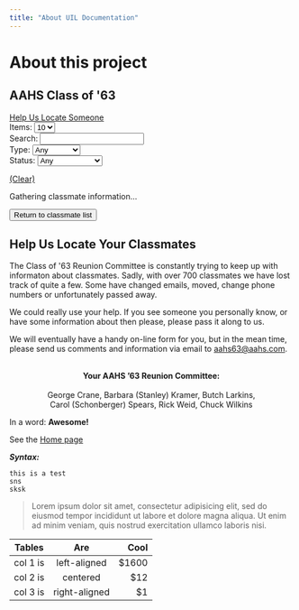 ```yaml
---
title: "About UIL Documentation"
---
```


# About this project

<style>
   #myModal table {
  border-collapse: collapse;
  width: auto;
  margin-top: 20px;
}

#myModal td {
    background: #eee;
    font-weight: normal;
    padding: 10px;
    border-bottom: 1px solid black;
}

#myModal tr td:first-child {
    background: rgb(var(--global-bcolor-campweeks));
    color: rgb(var(--global-color-campweeks));
}

/*
.modal {
  display: none; 
  position: fixed; 
  z-index: 999;
  left: 0;
  top: 0;
  width: 100%; 
  height: 100%; 
  overflow: auto; 
  background-color: rgb(0,0,0); 
  background-color: rgba(0,0,0,0.4); 
}


.modal-content {
  background-color: #fefefe;
  xmargin: 190px auto; 
  margin:  0 auto;
  padding: 20px;
  border: 1px solid #888;
  width: 80%; 

  position:  relative;
  background-color: #fefefe;
margin: 0 auto;
padding: 20px;
width: 80%;
max-width: 800px;
border-radius: 20px;
border: 5px solid #6d6d6d;
font-family: "proxima-nova", "Helvetica Neue", Helvetica, Arial, sans-serif;
font-family: Poppins;
font-weight: 300;
font-style: normal;
letter-spacing: 0em;
text-transform: none;
font-size: 1rem;
line-height: 1.8;
position: relative;
margin-top:  150px;
  
}
*/

.modal-content {
  background-color: #fefefe;
  padding: 20px;
  width: 100%;
  border-radius: 20px;
  border: 5px solid #6d6d6d;
  font-family: "proxima-nova", "Helvetica Neue", Helvetica, Arial, sans-serif;
  font-family: Poppins;
  font-weight: 300;
  font-style: normal;
  letter-spacing: 0em;
  text-transform: none;
  font-size: 1rem;
  line-height: 1.8;
  position: relative;
}

.modal {
  display: none;
  position: relative;
  width: 100%;
}

.modal-content .theModalContent {
  margin: 0 20px;
}

#myModal img.campImage {
  width:  100%;
  min-height:  200px;
  object-fit: cover;
}

#myModal div.imageDiv {
    max-width: 500px;
    margin: 0 auto;
}

#myModal .campTitle {
  font-weight:  bold;
  text-align:  center;
}

#myModal .signUpButton {
  display: block;
  clear: both;
  margin-top: 20px;
}

#myModal .signUpButton a {
  padding: .6rem 1.002rem;
  border: 1px solid black;
  margin-top: 20px;
  border-radius: 10px;
}


.close {
  color: #aaa;
  float: right;
  font-size: 28px;
  line-height:  28px;
  font-weight: bold;
  position:  absolute;
  top:  20px;
  right:  20px;
}

.close:hover,
.close:focus,
.bottomClose:hover,
.bottomClose:focus {
  color: black;
  text-decoration: none;
  cursor: pointer;
}

.bottomClose {
  color: #aaa;
   text-align: center;
   display: block;
   font-weight: bold;
   font-size: 1.5em;
   text-decoration: none;
   cursor: pointer;
   margin-bottom: 40px;
}

.idImage div.empty {
    background: #eee;
    width: 150px;
    height: 200px;
}

div.imageThumbs {
  display:  flex;
}

div.imageThumbs a img {
  padding:  10px;
  max-width: 400px;
  max-height: 300px;
  object-fit: cover;
}

/*@mobile:          ~"only screen and (max-width: 750px)";
@tablet:          ~"only screen and (min-width: 751px)";
@tablet-strict:   ~"only screen and (min-width: 751px) and (max-width: 949px)";
@tablet-desktop:  ~"only screen and (min-width: 751px)";
@desktop:         ~"only screen and (min-width: 950px)";
@desktop-strict:  ~"only screen and (min-width: 950px) and (max-width: 1199px)";
@desktop-xl:      ~"only screen and (min-width: 1200px)";
*/

@media only screen and (max-width: 750px) {
   .modal-content {
      width: 90%; 
      margin: 50px auto; 
   }

}

div.classmateContent p:first-child {
   margin-top:  0;
}

div.idImage {
   margin-top:  5px;
}

#classList .gallery-items .errorMessage {
  color:  red;
  font-size:  1.2em;
}
</style>


<script>

/* https://stackoverflow.com/questions/19491336/how-to-get-url-parameter-using-jquery-or-plain-javascript */
function getSearchParams(k){
 var p={};
 location.search.replace(/[?&]+([^=&]+)=([^&]*)/gi,function(s,k,v){p[k]=v})
 return k?p[k]:p;
}

/* ----------------------------------------------------------- */
/* Initialize variables                                        */
/* ----------------------------------------------------------- */  

//Copy of Master List Public View (aahsclassof63@gmail.com)
var classmatefile_id ="1iF4ZFThYH6qRH9TyoEdxRDjVUplg8LIyolDlkbJbUzY";
var classmatesheet = "Sheet1";
var query = "";
var classmatesurl = formatURL(classmatefile_id, classmatesheet, query);

var imageArray = [];
var imageData = [];
var imageNumberXRef = []; 

var windowposition = 0; 



/* ----------------------------------------------------------- */
/* Fetch one or more URL's from Google                         */
/* ----------------------------------------------------------- */  

async function fetchGoogleDataAll(urls) {
  let promises = [];
  //urls[1] = 'xx'; // to test errors
  var status = ''; 
  urls.map(x => promises.push(
    fetch(x)
      .then((response) => {
        if (response.status >= 200 && response.status <= 299) {
          return response;
        } else {
          status = response.statusText;
        }
      })
      .catch((error) => {
        status = error;
      })
  ));
  const promisResponse = await Promise.all(promises);
  var data3 = []; 
  if (!status) {
    for (let i = 0; i < promisResponse.length; i++){
      var temp = await promisResponse[i].text();
      data3.push(JSON.parse(temp.substr(47).slice(0, -2)));
    }
  }
  return [data3,status];
}

/* ----------------------------------------------------------- */
/* Open modal window for calassmate details                    */
/* ----------------------------------------------------------- */  

function addMyModal () {
  var myModalID = jQuery('#myModal');
  var myModal = `<!-- The Modal -->
  <div id="myModal" class="modal">

    <!-- Modal content -->
    <div class="modal-content">
      <span class="close">Close</span>
      <div class="theModalContent"></div>
         <header class="entry-header">
            <h1 class="entry-title classmateTitle">Brayl, Jim<sup>**</sup></h1>
         </header>
         <div class="idImage" style="float:left;margin-right: 10px;">
            <img alt="" title="Brayl, Jim" class="idPhotoImage" src="">
         </div>
         <div class="classmateContent">
            classmate content
         </div>
         <div style="clear:both;"></div>
         <p class="status"></p>
         <span class="bottomClose">Close</span>
      </div>

   </div>`;
   if (myModalID.length == 0) {
    jQuery('section#primary').append(myModal);
   }
}



function do_classList() {
  var memberRows = []; 

  myTimer1 = setTimeout(function(){ jQuery('div#loading').show(); }, 2000);
  var imagesurl = formatURL(image_file_id, image_sheet, "");
  fetchGoogleDataAll([classmatesurl,imagesurl]).then(dataArrayx => {
    if (dataArrayx[1]) {  // if there was a status error of some kind
      clearTimeout(myTimer1);
      jQuery('div#loading').hide();
      jQuery('#classList .gallery-items')
        .html('<div class="errorMessage">Error fetching spreadsheet, status= ' + dataArrayx[1] + ' try refreshing page</div>');
      return; 
    }
    dataArray = dataArrayx[0][0].table.rows;
    imageData = dataArrayx[0][1].table.rows;

    clearTimeout(myTimer1);
    jQuery('div#loading').hide(); 

    var maxItem = parseInt(jQuery("#classmateItems").val());

    dataArray.forEach(function(item,key) {
      if (item.c[0] != null) {
        var ar = [];
        for (let i = 0; i < 16; i++) {
          var val =  (item.c[i] != null) ? item.c[i].v : '';
          ar.push(val);
        } 
        memberRows.push(ar);
      }
    });

    // Build an array of image names for quick lookup
    // for lookup

    var imageXRef = []; 
    imageData.forEach(function(item,key) {
      var xname =  (item.c[2] != null ) ? item.c[2].v : '';
      imageXRef.push(xname.toUpperCase());
    });

    // Build an array of image numbers for quick lookup
    // for lookup

    imageNumberXRef = []; 
    imageData.forEach(function(item,key) {
      var xnumber =  (item.c[0] != null ) ? item.c[0].v : '';
      imageNumberXRef.push(xnumber);
    });

    memberRows.sort( function(a, b) {
      return a[1].localeCompare(b[1])
        || a[2].localeCompare(b[2]);
    })

    memberRows.forEach(function(item, key) {
      var theclass = "";
      var needinfo = 'no';
      var id = item[0];
      var name = item[1] + ', ' + item[2];
      var themarried = item[4]; 
      var thestatus = (item[7]) ? item[7] : 'Unknown';
      var thetype = (item[8]) ? item[8] : 'classmate'; 
      var thesrc = item[9];
      var thepassed = item[15]; 
      var theobit = item[11]; 
      var google = ''; 
      //var theprofile = item[10];
      var hasprofile = (item[10]) ? 'Y' : 'N';
      var theimages = item[12]; 

      var x = imageXRef.indexOf(thesrc.toUpperCase()); 
   
      if (x > -1) {
        google = (imageData[x].c[3] != null) ? imageData[x].c[3].v : null;
      }   

      if (thesrc) {
        //thesrc = 'https://www.grcrane2.com/aahs63_images/' +thesrc;
        thesrc = 'https://drive.google.com/uc?export=view&id=' + google;
      }
      if (thestatus.toLowerCase() == 'passed') {
        if (thepassed.length < 5 || theobit == '') {
          needinfo = 'yes';
        }
      }
      var out = '<a class="itemLink" href="#" data-row="' + key + '" data-id="' + id + '"><div class="item" data-profile="' + hasprofile + '" data-name="' + name + " " + themarried +
        '" data-type="' + thetype + '" data-status="' + thestatus.toLowerCase() + 
        '" data-href="' + thesrc + '" data-need="' + needinfo +  
        '" data-images="' + theimages + '">\n';
      if (key > maxItem ) {thesrc = '';} 
      if (thesrc && google) {
        out = out + '<img class="' + theclass + '"  src="' + thesrc + '" xalt="No image" /></a>\n';
      }
      else {
        out = out + '<div class="empty"></div></a>'; 
      }
        //var name = item.c[1].v + ', ' + item.c[2].v;
        if (themarried) {name = name + " (" + themarried + ")";}
        out = out + '<div class="caption">\n' +
        name + 
        '</div>\n' +
        '</div>';
          jQuery(out).appendTo('.gallery-container .gallery-items');
    }) 

    jQuery('#search').on('keyup', function (event) {
      do_search();
    });

    do_reset();

    jQuery('#classmateType, #classmateStatus, #classmateItems').on('change',function() {
      do_search();
    })

    /* ----------------------------------------------------------- */
    /* User clicked on one of the classmates.                      */
    /* Switch to the detail block and fill in the information      */
    /* ----------------------------------------------------------- */  

    jQuery('.itemLink').on('click', function (event) {
      event.preventDefault(); 
      windowposition = jQuery(window).scrollTop(); 
      var id = jQuery(this).data("id");
      var row = jQuery(this).data("row");
     // var imgsrc = jQuery(this).find('img').attr('src');
      var imgsrc = jQuery(this).closest('div.item').data('href');
      
      
      var needinfo = jQuery(this).parent().data("need");
      jQuery('.classmateContent').text('');

      console.log(memberRows[row]);
      var profiletext = memberRows[row][10];
      var name = memberRows[row][1] + ', ' + memberRows[row][2];
      jQuery('#classmateInfo header h1').text(name);
      jQuery('.modal-content header h1').text(name);
      var status = (memberRows[row][7]) ? memberRows[row][7] : 'Unknown';
      var theimages = memberRows[row][12];
      jQuery('p.status').text('Status: ' + status);

      var obit = 'Missing'; 
      if (memberRows[row][11]) {
        obit = '<a href="' + memberRows[row][11] + '" target="_blank">' +
        memberRows[row][11] + '</a>\n';
      }
      var death = 'Unknown';
      if (memberRows[row][10]) {
        death = memberRows[row][10];
      }

      var img = '<div class="empty"></div>';
      if (imgsrc) {
        img = '<img class="idPhotoImage profileImg" src="' + imgsrc + '">';

      }
      jQuery('#idImage').html(img);
      jQuery('.idImage').html(img);

      jQuery('p.status').text('Status: ' + status);  
      var formurl = 'https://docs.google.com/forms/d/e/1FAIpQLSdG4w35Ip2u5-q9R7W8R5euIB4CJVqDHTrbIs8lxhx4Rq1jKA/viewform' +
        '?usp=pp_url&entry.1389452980=' + name;
      var temp = '';
      if (status == 'passed') {
        temp = '<br>Date of death: ' + death + 
        '<br>Obituary: <span>' + obit + '</span>';
        jQuery(temp).appendTo('p.status');
        temp = ''; 
      }
      temp = temp + '<div class="updateHelp">Help update, click <a href="' + formurl + '" target="_blank">here</a> if you have additional information.</div>'; 
      jQuery(temp).appendTo('p.status');

      jQuery('div.imageThumbBox, div.classmateVideos').remove(); 

      var temp = ''; 
     
      /* ----------------------------------------------------------- */
      /* Get the classmates profile, if it exists.                   */
      /* ----------------------------------------------------------- */
      
      if (profiletext) {
         jQuery('.classmateContent').html(profiletext);
      }
      else {
         jQuery('.classmateContent').html('<p>No profile found</p>');
      }

      /* ----------------------------------------------------------- */
      /* Get the classmates extra images                             */
      /* ----------------------------------------------------------- */
      
      if (theimages) {
        theimages = theimages.toString();
        var splitimages = theimages.split(":");
        var where = ' WHERE ';
        var sep = '';
        var temp = "<div class=\"imageThumbBox\">\n" +
          "<div class=\"imageThumbs\">\n";
        var thevideo = '';
        splitimages.forEach(function(item,key) { 
          var x = imageNumberXRef.indexOf(item);
          if (x) { 
            console.log(imageData[x]);
            var google = imageData[x].c[3].v;
            var caption =  (imageData[x].c[1] != null) ? imageData[x].c[1].v : '';
            var filename = (imageData[x].c[2] != null) ? imageData[x].c[2].v : '';
            filename = filename.toUpperCase();
            var x2 = filename.indexOf('.MP4');
            
            if (x2 > -1) {
              thevideo = '<div class="classmateVideos">';
              thevideo = thevideo + '<figure><iframe src="https://drive.google.com/file/d/' +
              google + '/preview" width="audo" height="audo" allowfullscreen allow="autoplay"></iframe>' + 
              '<figcaption><b>' + caption + '</b></figcaption></figure></div>';
            }
            else {
              var thesrc = 'https://drive.google.com/uc?export=view&id=' + google;
              temp = temp + '<a href="' + thesrc + '"><img src="' + thesrc + '"></a>';  
            }  
          }
            temp = temp;
        })
        temp = temp+ "</div></div>\n" +
          "<div style=\"clear:both;\"></div>\n" + thevideo;

          jQuery(temp).insertAfter('p.status');
        }   // if (theimages)
        
        //jQuery('#myModal .classmateTitle').focus();

        
        console.log('scrollTop=' + document.querySelector("#myModal .modal-content").scrollTop);
        
        //modal.style.display = "block";
        jQuery('#myModal').show();
        jQuery('main#main').hide();
        jQuery('html').scrollTop(0);
        delete(memberRows);  // all done with this variable
    })

    /* ----------------------------------------------------------- */
    /* Set up the buttons                                          */
    /* ----------------------------------------------------------- */

    jQuery('.backButton').on('click', function (event) {
      jQuery('#classmateInfo').hide();
      jQuery('.gallery-container').show();
      jQuery('#locateInfo').hide(); 
      
      
    })

    jQuery('.helpLocate').on('click', function (event) {
      jQuery('#classmateInfo').hide();
      jQuery('.gallery-container').hide();
      jQuery('#locateInfo').show(); 
      
    })

    jQuery('#resetValues').on('click',function(event) {
      event.preventDefault(); 
      do_reset(); 
      do_search(); 
      do_page(); 
    })

    addMyModal(); 

    // Get the modal
    var modal = document.getElementById("myModal");

    // Get the <span> element that closes the modal
    var span = document.getElementsByClassName("close")[0];
    var span2 = document.getElementsByClassName("bottomClose")[0];

    // When the user clicks on <span> (x), close the modal
    span.onclick = function(e) {
      e.preventDefault();
      modal.style.display = "none";
      jQuery('main#main').show();
      jQuery(window).scrollTop(windowposition); 
    }
    span2.onclick = function(e) {
      e.preventDefault();
      modal.style.display = "none";
      jQuery('main#main').show();
      jQuery(window).scrollTop(windowposition); 
    }

    // When the user clicks anywhere outside of the modal, close it
    window.onclick = function(event) {
      if (event.target == modal) {
        modal.style.display = "none";
        jQuery('main#main').show();
        jQuery(window).scrollTop(windowposition); 
      }
    } 

    var urlid = getSearchParams("id");
    if (urlid) {
      jQuery('div.item a').filter('[data-id="' + urlid + '"]').trigger('click');
    }

    jQuery('#passedList a').on('click', function(event) {
      event.preventDefault();
      var urlid = jQuery(this).data('id');
      jQuery('div.item a').filter('[data-id="' + urlid + '"]').trigger('click');

    });


    /* ----------------------------------------------------------- */
    /* All set now, clear search and show the class list           */
    /* ----------------------------------------------------------- */

    do_search(); 
    var c = jQuery('.item.showme');
  }).catch(error => {
    alert('Errors encountered: ' + error);
  });
}


jQuery(document).ready(function() {
  do_classList();   
});
</script>
<section id="primary" class="content-single content-area">
		<main id="main" class="site-main" role="main">
      
<div id="classList">
   <div class="gallery-container">
      <div class="title">
         <h2>AAHS Class of '63</h2>
         <div class="helpLocate"><a href="#">Help Us Locate Someone</a></div>
      </div>
      <div id="searchBoxes">
         <div class="searchBox">
            Items: 
            <select name="classmateItems" id="classmateItems">
               <option value="10">10</option>
               <option value="20">20</option>
               <option value="50">50</option>
            </select>
         </div>
         <div class="searchBox">
            Search: <input type="text" id="search">
         </div>
         <div class="searchBox">
            <label for="classmateType">Type:</label>
            <select name="classmateType" id="classmateType">
               <option value="">Any</option>
               <option value="classmate">Classmate</option>
               <option value="staff">Staff</option>
               <option value="other">Other</option>
            </select>
         </div>
         <div class="searchBox">
            Status: 
            <select name="classmateStatus" id="classmateStatus">
               <option value="">Any</option>
               <option value="passed">Passed</option>
               <option value="found">Found</option>
               <option value="missing">No Contact Info</option>
               <option value="profile">Has Profile</option>
               <option value="need">Passed ?</option>
            </select>
         </div>
         <div class="searchBox">
         </div>
      </div>
      <p id="found"><span class="count"></span><a href="#" id="resetValues">(Clear)</a><div id="markTime"></div></p>
      <div class="text-center">
         <div class="pagination-holder clearfix">
            <div class="light-pagination pagination light-theme simple-pagination">
            </div>
         </div>
      </div>
      <div id="loading">
         <div class="message">Gathering classmate information...</div>
         <div class="spinner"></div>
      </div>
      <div class="gallery-items"></div>
      <p>
      <div class="text-center">
         <div class="pagination-holder clearfix">
            <div class="light-pagination pagination light-theme simple-pagination">
            </div>
         </div>
      </div>
   </div>
   
   <div id="locateInfo">
      <button class="backButton" type="button">Return to classmate list</button>
      <div class="title">
         <h2>Help Us Locate Your Classmates</h2>
      </div>
      <p>
         The Class of '63 Reunion Committee is constantly trying to keep up with informaton 
         about classmates.  Sadly, with over 700 classmates we have lost track of quite a few.
         Some have changed emails, moved, change phone numbers or unfortunately passed away.  
      <p>We could really use your help.  If you see someone you personally know, or have some information about then please, please pass it along to us.
      <p>We will eventually have a handy on-line form for you, but in the mean time, please send us comments and information via email to <a style="text-decoration:underline;" href="mailto:aahs63@aahs.com">aahs63@aahs.com</a>. 
      <div style="width:80%;text-align:center;margin: 0 auto;">
         <br>
         <div style="font-weight:bold;">Your AAHS ’63 Reunion Committee:</div>
         <br>George Crane, Barbara (Stanley) Kramer, Butch Larkins, Carol (Schonberger) Spears, Rick Weid, Chuck Wilkins
         </p>
         <div style="clear:both;"></div>
      </div>
   </div>
</div>

In a word: **Awesome!**

See the [Home page](/Docs/index.html)



***Syntax:***

```
this is a test
sns
sksk
```

> Lorem ipsum dolor sit amet, consectetur adipisicing elit, sed do eiusmod
tempor incididunt ut labore et dolore magna aliqua. Ut enim ad minim veniam,
quis nostrud exercitation ullamco laboris nisi.


| Tables   |      Are      |  Cool |
|----------|:-------------:|------:|
| col 1 is |  left-aligned | $1600 |
| col 2 is |    centered   |   $12 |
| col 3 is | right-aligned |    $1 |